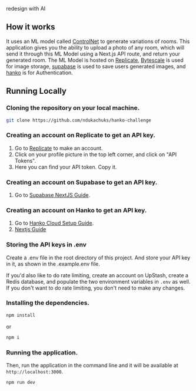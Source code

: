 redesign with AI

## How it works

It uses an ML model called [ControlNet](https://github.com/lllyasviel/ControlNet) to generate variations of rooms. This application gives you the ability to upload a photo of any room, which will send it through this ML Model using a Next.js API route, and return your generated room. The ML Model is hosted on [Replicate](https://replicate.com), [Bytescale](https://www.bytescale.com/) is used for image storage, [supabase](https://www.supabase.com) is used to save users generated images, and [hanko](https://www.hanko.io) is for Authentication.

## Running Locally

### Cloning the repository on your local machine.

```bash
git clone https://github.com/ndukachuks/hanko-challenge
```

### Creating an account on Replicate to get an API key.

1. Go to [Replicate](https://replicate.com/) to make an account.
2. Click on your profile picture in the top left corner, and click on "API Tokens".
3. Here you can find your API token. Copy it.

### Creating an account on Supabase to get an API key.

1. Go to [Supabase NextJS Guide](https://supabase.com/docs/guides/getting-started/quickstarts/nextjs).

### Creating an account on Hanko to get an API key.

1. Go to [Hanko Cloud Setup Guide](https://docs.hanko.io/setup-hanko-cloud).
2. [Nextjs Guide](https://docs.hanko.io/quickstarts/fullstack/next)

### Storing the API keys in .env

Create a .env file in the root directory of this project. And store your API key in it, as shown in the .example.env file.

If you'd also like to do rate limiting, create an account on UpStash, create a Redis database, and populate the two environment variables in `.env` as well. If you don't want to do rate limiting, you don't need to make any changes.

### Installing the dependencies.

```bash
npm install
```

or

```bash
npm i
```

### Running the application.

Then, run the application in the command line and it will be available at `http://localhost:3000`.

```bash
npm run dev
```
